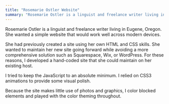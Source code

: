 ```yaml
---
title: "Rosemarie Ostler Website"
summary: "Rosemarie Ostler is a linguist and freelance writer living in Eugene, Oregon. She wanted a simple website that would work well across modern devices."
---
```


Rosemarie Ostler is a linguist and freelance writer living in Eugene, Oregon. She wanted a simple website that would work well across modern devices.

She had previously created a site using her own HTML and CSS skills. She wanted to maintain her new site going forward while avoiding a more comprehensive solution such as Squarespace, Wix, or WordPress. For these reasons, I developed a hand-coded site that she could maintain on her existing host.

I tried to keep the JavaScript to an absolute minimum. I relied on CSS3 animations to provide some visual polish.

Because the site makes little use of photos and graphics, I color blocked elements and played with the color theming throughout.
